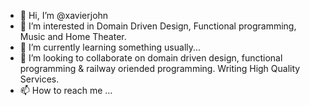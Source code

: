 - 👋 Hi, I’m @xavierjohn
- 👀 I’m interested in Domain Driven Design, Functional programming, Music and Home Theater.
- 🌱 I’m currently learning something usually...
- 💞️ I’m looking to collaborate on domain driven design, functional programming & railway oriended programming. Writing High Quality Services.
- 📫 How to reach me ...

<!---
xavierjohn/xavierjohn is a ✨ special ✨ repository because its `README.md` (this file) appears on your GitHub profile.
You can click the Preview link to take a look at your changes.
--->
